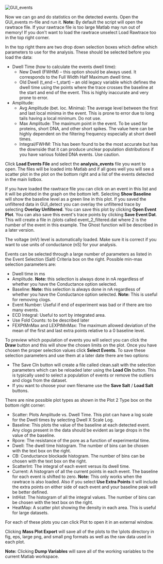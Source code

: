![GUI_events](http://ceesdekkerlab.tudelft.nl/wp-content/uploads/GUI_events.png)

Now we can go and do statistics on the detected events. Open the GUI\_events m-file and run it.
**Note:** By default the script will open the rawtrace file. If your rawtrace file is too large Matlab may run out of memory! If you don't want to load the rawtrace unselect Load Rawtrace too in the top right corner.

In the top right there are two drop down selection boxes which define which parameters to use for the analysis. These should be selected before you load the data:
  * Dwell Time (how to calculate the events dwell time):
    * New Dwell (FWHM) – this option should be always used. It corresponds to the Full Width Half Maximum dwell time.
    * Old Dwell (t\_end – t\_start) – an old legacy variable which defines the dwell time using the points where the trace crosses the baseline at the start and end of the event. This is highly inaccurate and very prone to error.
  * Amplitude:
    * Avg Amplitude (bet. loc. Minima): The average level between the first and last local minima in the event. This is prone to error due to long tails having a local minimum. Do not use.
    * Max Amplitude: The maximum point in the event. To be used for proteins, short DNA, and other short spikes. The value here can be highly dependent on the filtering frequency especially at short dwell times.
    * Integral/FWHM: This has been found to be the most accurate but has the downside that it can produce unclear population distributions if you have various folded DNA events. Use caution.

Click **Load Events File** and select the **analysis\_events** file you want to open. The files will be loaded into Matlab and if all goes well you will see a scatter plot in the plot on the bottom right and a list of the events detected in the main listbox.

If you have loaded the rawtrace file you can click on an event in this list and it will be plotted in the graph on the bottom left. Selecting **Show Baseline** will show the baseline level as a green line in this plot. If you saved the unfiltered data in GUI\_detect you can overlay the unfiltered trace by selecting **Overlay Unfiltered**. You can save this plot by clicking **Open Event Plot**. You can also save this event's trace points by clicking **Save Event Dat**. This will create a file in /plots called event\_2\_filtered.dat where 2 is the number of the event in this example. The Ghost function will be described in a later version.

The voltage (mV) level is automatically loaded. Make sure it is correct if you want to use units of conductance (nS) for your analysis.

Events can be selected through a large number of parameters as listed in the Event Selection (Salt) Criteria box on the right. Possible min-max selection parameters are:
  * Dwell time in ms
  * Amplitude. **Note:** this selection is always done in nA regardless of whether you have the Conductance option selected.
  * Baseline: **Note:** this selection is always done in nA regardless of whether you have the Conductance option selected. **Note:** This is useful for removing clogs.
  * Event Number: Useful if end of experiment was bad or if there are too many events.
  * ECD Integral: Useful to sort by integrated area.
  * Use Fold Counts: to be described later
  * FEXPtMnMax and LEXPtMnMax: The maximum allowed deviation of the mean of the first and last extra points relative to a 0 baseline level.

To preview which population of events you will select you can click the **Draw** button and this will show the chosen limits on the plot. Once you have chosen the proper selection values click **Select Events**. To save these selection parameters and use them at a later date there are two options:
  * The Save Cln button will create a file called clean.salt with the selection parameters which can be reloaded later using the **Load Cln** button. This is typically used to select a population of events or remove the outliers and clogs from the dataset.
  * If you want to choose your own filename use the **Save Salt** / **Load Salt** buttons.

There are nine possible plot types as shown in the Plot 2 Type box on the bottom right corner:
  * Scatter: Plots Amplitude vs. Dwell Time. This plot can have a log scale for the Dwell times by selecting Dwell X Scale Log.
  * Baseline: This plots the value of the baseline at each detected event. Any clogs present in the data should be evident as large drops in the value of the baseline.
  * Rpore: The resistance of the pore as a function of experimental time.
  * Dwell: The dwell time histogram. The number of bins can be chosen with the text box on the right.
  * CB: Conductance blockade histogram. The number of bins can be chosen with the text box on the right.
  * ScatterInt: The integral of each event versus its dwell time.
  * Current: A histogram of all the current points in each event. The baseline for each event is shifted to zero. **Note:** This only works when the rawtrace is also loaded. Also if you select **Use Extra Points** it will include the extra points on either side of each event and your baseline peak will be better defined.
  * IntHist: The histogram of all the integral values. The number of bins can be chosen with the text box on the right.
  * HeatMap: A scatter plot showing the density in each area. This is useful for large datasets.

For each of these plots you can click Plot to open it in an external window.

Clicking **Mass Plot Export** will save all of the plots to the \plots directory in fig, eps, large png, and small png formats as well as the raw data used in each plot.

**Note:** Clicking **Dump Variables** will save all of the working variables to the current Matlab workspace.
